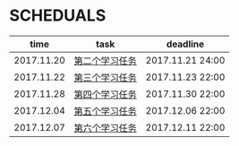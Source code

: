# SCHEDUALS
| time | task | deadline|
| :--: | :--: | :--:  |
|2017.11.20|[第二个学习任务](171120_2nd.md)|2017.11.21 24:00|
|2017.11.22|[第三个学习任务](171122_3rd.md)|2017.11.23 22:00|
|2017.11.28|[第四个学习任务](171128_4th.md)|2017.11.30 22:00|
|2017.12.04|[第五个学习任务](171204_5th.md)|2017.12.06 22:00|
|2017.12.07|[第六个学习任务](171207_6th.md)|2017.12.11 22:00|
